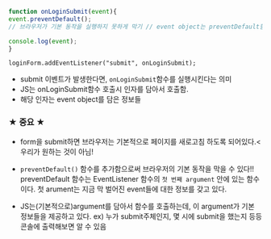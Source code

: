 ```jsx
function onLoginSubmit(event){
event.preventDefault(); 
// 브라우저가 기본 동작을 실행하지 못하게 막기 // event object는 preventDefault함수를 기본적으로 갖고 있음

console.log(event);
}
```
```
loginForm.addEventListener("submit", onLoginSubmit); 
```
- submit 이벤트가 발생한다면, `onLoginSubmit`함수를 실행시킨다는 의미 
- JS는 onLoginSubmit함수 호출시 인자를 담아서 호출함. 
- 해당 인자는 event object를 담은 정보들

### ★ 중요 ★
- form을 submit하면 브라우저는 기본적으로 페이지를 새로고침 하도록 되어있다.< 우리가 원하는 것이 아님!
- `preventDefault()` 함수를 추가함으로써 브라우저의 기본 동작을 막을 수 있다!!
preventDefault 함수는 EventListener 함수의 `첫 번째 argument` 안에 있는 함수이다. 첫 arument는 지금 막 벌어진 event들에 대한 정보를 갖고 있다.

- JS는(기본적으로)argument를 담아서 함수를 호출하는데, 이 argument가 기본 정보들을 제공하고 있다. 
ex) 누가 submit주체인지, 몇 시에 submit을 했는지 등등 콘솔에 출력해보면 알 수 있음
